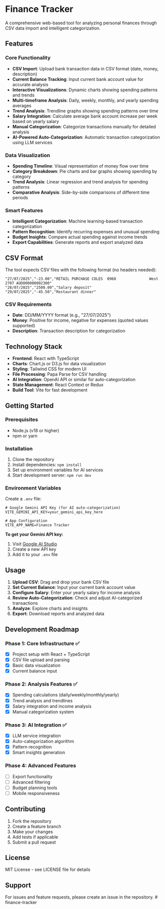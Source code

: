 # Finance Tracker

A comprehensive web-based tool for analyzing personal finances through CSV data import and intelligent categorization.

## Features

### Core Functionality
- **CSV Import**: Upload bank transaction data in CSV format (date, money, description)
- **Current Balance Tracking**: Input current bank account value for accurate analysis
- **Interactive Visualizations**: Dynamic charts showing spending patterns and trends
- **Multi-timeframe Analysis**: Daily, weekly, monthly, and yearly spending averages
- **Trend Analysis**: Trendline graphs showing spending patterns over time
- **Salary Integration**: Calculate average bank account increase per week based on yearly salary
- **Manual Categorization**: Categorize transactions manually for detailed analysis
- **AI-Powered Auto-Categorization**: Automatic transaction categorization using LLM services

### Data Visualization
- **Spending Timeline**: Visual representation of money flow over time
- **Category Breakdown**: Pie charts and bar graphs showing spending by category
- **Trend Analysis**: Linear regression and trend analysis for spending patterns
- **Comparative Analysis**: Side-by-side comparisons of different time periods

### Smart Features
- **Intelligent Categorization**: Machine learning-based transaction categorization
- **Pattern Recognition**: Identify recurring expenses and unusual spending
- **Budget Insights**: Compare actual spending against income trends
- **Export Capabilities**: Generate reports and export analyzed data

## CSV Format

The tool expects CSV files with the following format (no headers needed):
```csv
"27/07/2025","-23.00","RETAIL PURCHASE COLES  0968               West 2707 AUD000000002300"
"28/07/2025","2500.00","Salary deposit"
"29/07/2025","-45.50","Restaurant dinner"
```

### CSV Requirements
- **Date**: DD/MM/YYYY format (e.g., "27/07/2025")
- **Money**: Positive for income, negative for expenses (quoted values supported)
- **Description**: Transaction description for categorization

## Technology Stack

- **Frontend**: React with TypeScript
- **Charts**: Chart.js or D3.js for data visualization
- **Styling**: Tailwind CSS for modern UI
- **File Processing**: Papa Parse for CSV handling
- **AI Integration**: OpenAI API or similar for auto-categorization
- **State Management**: React Context or Redux
- **Build Tool**: Vite for fast development

## Getting Started

### Prerequisites
- Node.js (v18 or higher)
- npm or yarn

### Installation
1. Clone the repository
2. Install dependencies: `npm install`
3. Set up environment variables for AI services
4. Start development server: `npm run dev`

### Environment Variables
Create a `.env` file:
```
# Google Gemini API Key (for AI auto-categorization)
VITE_GEMINI_API_KEY=your_gemini_api_key_here

# App Configuration
VITE_APP_NAME=Finance Tracker
```

**To get your Gemini API key:**
1. Visit [Google AI Studio](https://makersuite.google.com/app/apikey)
2. Create a new API key
3. Add it to your `.env` file

## Usage

1. **Upload CSV**: Drag and drop your bank CSV file
2. **Set Current Balance**: Input your current bank account value
3. **Configure Salary**: Enter your yearly salary for income analysis
4. **Review Auto-Categorization**: Check and adjust AI-categorized transactions
5. **Analyze**: Explore charts and insights
6. **Export**: Download reports and analyzed data

## Development Roadmap

### Phase 1: Core Infrastructure ✅
- [x] Project setup with React + TypeScript
- [x] CSV file upload and parsing
- [x] Basic data visualization
- [x] Current balance input

### Phase 2: Analysis Features ✅
- [x] Spending calculations (daily/weekly/monthly/yearly)
- [x] Trend analysis and trendlines
- [x] Salary integration and income analysis
- [x] Manual categorization system

### Phase 3: AI Integration ✅
- [x] LLM service integration
- [x] Auto-categorization algorithm
- [x] Pattern recognition
- [x] Smart insights generation

### Phase 4: Advanced Features
- [ ] Export functionality
- [ ] Advanced filtering
- [ ] Budget planning tools
- [ ] Mobile responsiveness

## Contributing

1. Fork the repository
2. Create a feature branch
3. Make your changes
4. Add tests if applicable
5. Submit a pull request

## License

MIT License - see LICENSE file for details

## Support

For issues and feature requests, please create an issue in the repository.
#   f i n a n c e - t r a c k e r  
 